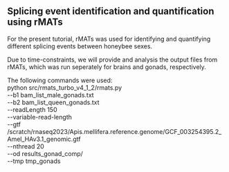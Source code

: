 ## Splicing event identification and quantification using rMATs  
For the present tutorial, rMATs was used for identifying and quantifying 
different splicing events between honeybee sexes.  

Due to time-constraints, we will provide and analysis the output files 
from rMATs, which was run seperately for brains and gonads, respectively. 

The following commands were used:  
python src/rmats_turbo_v4_1_2/rmats.py \
--b1 bam_list_male_gonads.txt  \
--b2 bam_list_queen_gonads.txt  \
--readLength 150  \
--variable-read-length  \
--gtf /scratch/rnaseq2023/Apis.mellifera.reference.genome/GCF_003254395.2_Amel_HAv3.1_genomic.gtf  \
--nthread 20  \
--od results_gonad_comp/  \
--tmp tmp_gonads  
